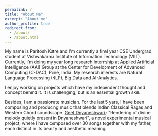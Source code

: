```yaml
---
permalink: /
title: "About Me"
excerpt: "About me"
author_profile: true
redirect_from:
  - /about/
  - /about.html
---
```


My name is Paritosh Katre and I'm currently a final year CSE Undergrad student at Vishwakarma Institute of Information Technology (VIIT). Currently, I'm doing my year long research internship at Applied Artificial Intelligence (AAI) Group at the Center for Development of Advanced Computing (C-DAC), Pune, India. My research interests are Natural Language Processing (NLP), Big Data and AI-Analytics. 

I enjoy working on projects which have my independent thought and concept behind it. It is challenging, but is an essential growth skill.

Besides, I am a passionate musician. For the last 5 yars, I have been composing and producing music that blends Indian Classical Ragas and Western Chord soundscape. <a href="https://sites.google.com/view/geetdnyaneshwari"> Geet Dnyaneshwari </a>: "Rendering of divine melody quietly present in Dnyaneshwari", a novel experimental musical project, where I have composed over 30 songs together with my father, each distinct in its beauty and aesthetic meaning.  

